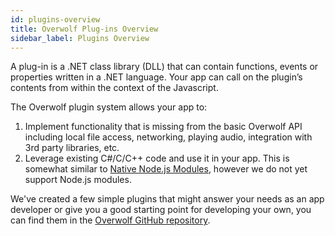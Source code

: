 ```yaml
---
id: plugins-overview
title: Overwolf Plug-ins Overview
sidebar_label: Plugins Overview
---
```


A plug-in is a .NET class library (DLL) that can contain functions, events or properties written in a .NET language. Your app can call on the plugin’s contents from within the context of the Javascript.

The Overwolf plugin system allows your app to:

1. Implement functionality that is missing from the basic Overwolf API including local file access, networking, playing audio, integration with 3rd party libraries, etc.
2. Leverage existing C#/C/C++ code and use it in your app. This is somewhat similar to [Native Node.js Modules](https://blog.risingstack.com/writing-native-node-js-modules/), however we do not yet support Node.js modules. 

We've created a few simple plugins that might answer your needs as an app developer or give you a good starting point for developing your own, you can find them in the [Overwolf GitHub repository](https://github.com/overwolf/overwolf-plugins).
